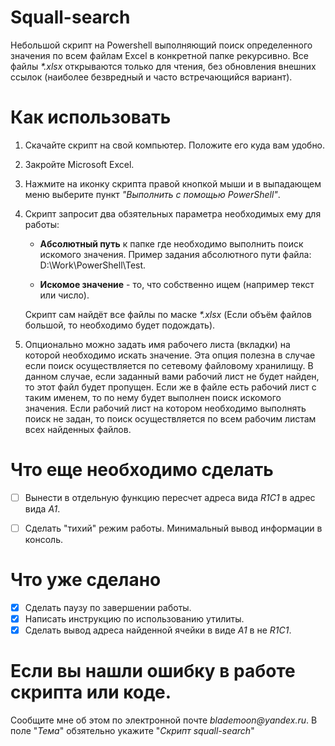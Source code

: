 ﻿# Squall-search

   Небольшой скрипт на Powershell выполняющий поиск определенного значения по всем файлам Excel в конкретной папке рекурсивно.
   Все файлы _*.xlsx_ открываются только для чтения, без обновления внешних ссылок (наиболее безвредный и часто встречающийся вариант).

# Как использовать

1. Скачайте скрипт на свой компьютер. Положите его куда вам удобно.

2. Закройте Microsoft Excel. 

3. Нажмите на иконку скрипта правой кнопкой мыши и в выпадающем меню выберите пункт _"Выполнить с помощью PowerShell"_.

4. Скрипт запросит два обзятельных параметра необходимых ему для работы: 
   - __Абсолютный путь__ к папке где необходимо выполнить поиск искомого значения.
      Пример задания абсолютного пути файла: D:\Work\PowerShell\Test\.
   
   - __Искомое значение__ - то, что собственно ищем (например текст или число).
   
   Скрипт сам найдёт все файлы по маске _*.xlsx_ (Если объём файлов большой, то необходимо будет подождать).
 
5. Опционально можно задать имя рабочего листа (вкладки) на которой необходимо искать значение. Эта опция полезна в случае 
   если поиск осуществляется по сетевому файловому хранилищу. В данном случае, если заданный вами рабочий лист не будет найден, 
   то этот файл будет пропущен. Если же в файле есть рабочий лист с таким именем, то по нему будет выполнен поиск искомого значения.
   Если рабочий лист на котором необходимо выполнять поиск не задан, то поиск осуществляется по всем рабочим листам всех найденных   файлов.

# Что еще необходимо сделать

- [ ] Вынести в отдельную функцию пересчет адреса вида _R1C1_ в адрес вида _A1_.
- [ ] Сделать "тихий" режим работы. Минимальный вывод информации в консоль.


# Что уже сделано

- [X] Сделать паузу по завершении работы.
- [X] Написать инструкцию по использованию утилиты.
- [X] Сделать вывод адреса найденной ячейки в виде _A1_ в не _R1C1_.

# Если вы нашли ошибку в работе скрипта или коде.
  Сообщите мне об этом по электронной почте _blademoon@yandex.ru_.
  В поле "_Тема_" обзятельно укажите "_Скрипт squall-search_"
	
